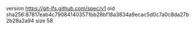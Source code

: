version https://git-lfs.github.com/spec/v1
oid sha256:87817eab4c790841403571bb28bf18a3834a9ecac5d0c7a0c8da27b2b28a2a94
size 58
